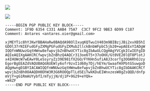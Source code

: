 ![](https://github-readme-stats.vercel.app/api?username=AntaresQAQ&show_icons=true&theme=material-palenight)

![](https://github-readme-stats.vercel.app/api/top-langs/?username=AntaresQAQ&layout=compact&theme=material-palenight)

```
-----BEGIN PGP PUBLIC KEY BLOCK-----
Comment: 1F9D 6354 C331 AAB4 75A7  C3C7 9FC2 9BE3 6D99 C187
Comment: Antares <antares.oier@gmail.com>

xjMEYTic8hYJKwYBBAHaRw8BAQdA98OlIxuqKQTwu1V403m9BIBzjJBi2xvXB5hI
GDOl37rNIEFudGFyZXMgPGFudGFyZXMub2llckBnbWFpbC5jb20+wpAEExYIADgW
IQQfnWNUwzGqtHWnw8efwpvjbZnBhwUCYTic8gIbAwULCQgHAgYVCgkICwIEFgID
AQIeAQIXgAAKCRCfwpvjbZnBhzQ4AQCr313oe6T5+37oOHX/Gt0VE20lQT8PlotJ
x4IHUWcW7wEAwY0LeSsyryZz39E981fX2GO/FYKHn5ufiA8J3corTg3OOARhOJzy
EgorBgEEAZdVAQUBAQdAUEWly6ofr9zvI1d60y7Dj/hEYm/GwaafHXPbtGSuwgoD
AQgHwngEGBYIACAWIQQfnWNUwzGqtHWnw8efwpvjbZnBhwUCYTic8gIbDAAKCRCf
wpvjbZnBh0OAAQDH0DhW3R3G6ROOQpTlLdSEiTwkKDuEIWnxzesW8gZsQQD/dnfp
mVjY+gG1RmAUYybfI/mTyjjN/dj1P+9G29+eYQk=
=W4ZF
-----END PGP PUBLIC KEY BLOCK-----

```
